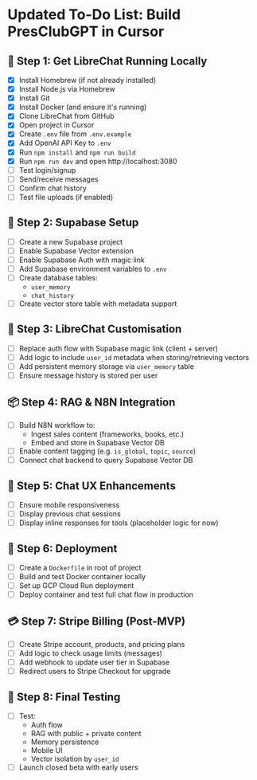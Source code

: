 # Updated To-Do List: Build PresClubGPT in Cursor

## 🧱 Step 1: Get LibreChat Running Locally

- [x] Install Homebrew (if not already installed)
- [x] Install Node.js via Homebrew
- [x] Install Git
- [x] Install Docker (and ensure it's running)
- [x] Clone LibreChat from GitHub
- [x] Open project in Cursor
- [x] Create `.env` file from `.env.example`
- [x] Add OpenAI API Key to `.env`
- [x] Run `npm install` and `npm run build`
- [x] Run `npm run dev` and open http://localhost:3080
- [ ] Test login/signup
- [ ] Send/receive messages
- [ ] Confirm chat history
- [ ] Test file uploads (if enabled)

## 🔁 Step 2: Supabase Setup

- [ ] Create a new Supabase project
- [ ] Enable Supabase Vector extension
- [ ] Enable Supabase Auth with magic link
- [ ] Add Supabase environment variables to `.env`
- [ ] Create database tables:
  - `user_memory`
  - `chat_history`
- [ ] Create vector store table with metadata support

## 🔧 Step 3: LibreChat Customisation

- [ ] Replace auth flow with Supabase magic link (client + server)
- [ ] Add logic to include `user_id` metadata when storing/retrieving vectors
- [ ] Add persistent memory storage via `user_memory` table
- [ ] Ensure message history is stored per user

## 📦 Step 4: RAG & N8N Integration

- [ ] Build N8N workflow to:
  - Ingest sales content (frameworks, books, etc.)
  - Embed and store in Supabase Vector DB
- [ ] Enable content tagging (e.g. `is_global`, `topic`, `source`)
- [ ] Connect chat backend to query Supabase Vector DB

## 💬 Step 5: Chat UX Enhancements

- [ ] Ensure mobile responsiveness
- [ ] Display previous chat sessions
- [ ] Display inline responses for tools (placeholder logic for now)

## 🚀 Step 6: Deployment

- [ ] Create a `Dockerfile` in root of project
- [ ] Build and test Docker container locally
- [ ] Set up GCP Cloud Run deployment
- [ ] Deploy container and test full chat flow in production

## 💳 Step 7: Stripe Billing (Post-MVP)

- [ ] Create Stripe account, products, and pricing plans
- [ ] Add logic to check usage limits (messages)
- [ ] Add webhook to update user tier in Supabase
- [ ] Redirect users to Stripe Checkout for upgrade

## 🧪 Step 8: Final Testing

- [ ] Test:
  - Auth flow
  - RAG with public + private content
  - Memory persistence
  - Mobile UI
  - Vector isolation by `user_id`
- [ ] Launch closed beta with early users
